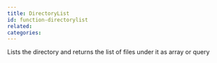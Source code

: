 ```yaml
---
title: DirectoryList
id: function-directorylist
related:
categories:
---
```


Lists the directory and returns the list of files under it as array or query